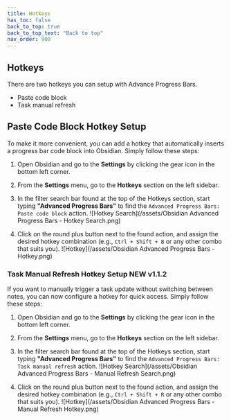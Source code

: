 ```yaml
---
title: Hotkeys
has_toc: false
back_to_top: true
back_to_top_text: "Back to top"
nav_order: 900
---
```


## Hotkeys
There are two hotkeys you can setup with Advance Progress Bars.
- Paste code block
- Task manual refresh

## Paste Code Block Hotkey Setup
To make it more convenient, you can add a hotkey that automatically inserts a progress bar code block into Obsidian. Simply follow these steps:

1. Open Obsidian and go to the **Settings** by clicking the gear icon in the bottom left corner.
2. From the **Settings** menu, go to the **Hotkeys** section on the left sidebar.
3. In the filter search bar found at the top of the Hotkeys section, start typing **"Advanced Progress Bars"** to find the `Advanced Progress Bars: Paste code block` action.
![Hotkey Search](/assets/Obsidian Advanced Progress Bars - Hotkey Search.png)

5. Click on the round plus button next to the found action, and assign the desired hotkey combination (e.g., `Ctrl + Shift + B` or any other combo that suits you).
![Hotkey](/assets/Obsidian Advanced Progress Bars - Hotkey.png)

### Task Manual Refresh Hotkey Setup <span class="label">NEW v1.1.2</span>
If you want to manually trigger a task update without switching between notes, you can now configure a hotkey for quick access.  Simply follow these steps:

1. Open Obsidian and go to the **Settings** by clicking the gear icon in the bottom left corner.
2. From the **Settings** menu, go to the **Hotkeys** section on the left sidebar.
3. In the filter search bar found at the top of the Hotkeys section, start typing **"Advanced Progress Bars"** to find the `Advanced Progress Bars: Task manual refresh` action.
![Hotkey Search](/assets/Obsidian Advanced Progress Bars - Manual Refresh Search.png)

4. Click on the round plus button next to the found action, and assign the desired hotkey combination (e.g., `Ctrl + Shift + R` or any other combo that suits you).
![Hotkey](/assets/Obsidian Advanced Progress Bars - Manual Refresh Hotkey.png)